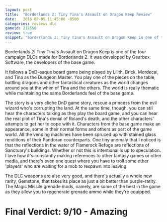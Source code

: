 ```yaml
---
layout: post
title:  "Borderlands 2: Tiny Tina's Assault on Dragon Keep Review"
date:   2016-02-05 11:45:00 -0500
categories: reviews dlc
gameid: 218550
review: true
snippet: "Borderlands 2: Tiny Tina's Assault on Dragon Keep is one of the four campaign DLCs made for Borderlands 2. It was developed by Gearbox Software, the developers of the base game."
---
```


Borderlands 2: Tiny Tina's Assault on Dragon Keep is one of the four campaign DLCs made for Borderlands 2. It was developed by Gearbox Software, the developers of the base game.

It follows a DnD-esque board game being played by Lilith, Brick, Mordecai, and Tina as the Dungeon Master. You play one of the pieces on the table, battling dragons and other fantastical creatures as the world changes around you at the whim of Tina and the others. The world is really thematic while maintaining the same Borderlands feel of the base game.

The story is a very cliche DnD game story, rescue a princess from the evil wizard who's corrupting the land. At the same time, though, you can still hear the characters talking as they play the board game, and you can hear the real plot of <span class="spoiler">Tina's denial of Roland's death, and the other characters' attempts to get her to cope with it.</span> Characters from the base game make an appearance, some in their normal forms and others as part of the game world. All the vending machines have been spruced up with stained glass renditions of their Pandoran counterparts. One tiny anomaly that I noticed is that the reflections in the water of Flamerock Refuge are reflections of Sanctuary's buildings. Whether or not this is intentional is up to speculation. I love how it's constantly making references to other fantasy games or other media, and there's even one quest where you have to troll some other 'players' who are waiting for a mob to respawn into leaving.

The DLC weapons are also very good, and there's actually a whole new rarity, Gemstone, that takes its place as just a bit better than purple-rarity. The Magic Missile grenade mods, namely, are some of the best in the game as they allow you to regenerate grenade ammo while they're equipped.

# Final Verdict: 9/10 - Amazing